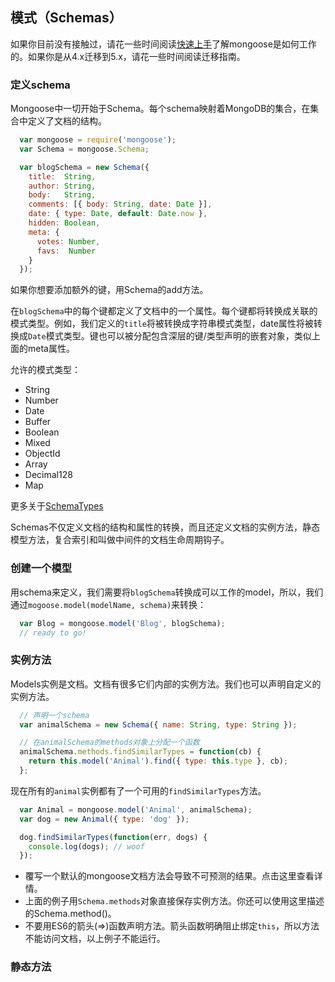 ## 模式（Schemas）
如果你目前没有接触过，请花一些时间阅读[快速上手](quickstart.md)了解mongoose是如何工作的。如果你是从4.x迁移到5.x，请花一些时间阅读迁移指南。
### 定义schema
Mongoose中一切开始于Schema。每个schema映射着MongoDB的集合，在集合中定义了文档的结构。

```js
  var mongoose = require('mongoose');
  var Schema = mongoose.Schema;

  var blogSchema = new Schema({
    title:  String,
    author: String,
    body:   String,
    comments: [{ body: String, date: Date }],
    date: { type: Date, default: Date.now },
    hidden: Boolean,
    meta: {
      votes: Number,
      favs:  Number
    }
  });
```

如果你想要添加额外的键，用Schema的add方法。  

在`blogSchema`中的每个键都定义了文档中的一个属性。每个键都将转换成关联的模式类型。例如，我们定义的`title`将被转换成字符串模式类型，date属性将被转换成`Date`模式类型。键也可以被分配包含深层的键/类型声明的嵌套对象，类似上面的meta属性。

允许的模式类型：
- String
- Number
- Date
- Buffer
- Boolean
- Mixed
- ObjectId
- Array
- Decimal128
- Map

更多关于[SchemaTypes](schematypes.md)

Schemas不仅定义文档的结构和属性的转换，而且还定义文档的实例方法，静态模型方法，复合索引和叫做中间件的文档生命周期钩子。

### 创建一个模型
用schema来定义，我们需要将`blogSchema`转换成可以工作的model，所以，我们通过`mogoose.model(modelName, schema)`来转换：

```js
  var Blog = mongoose.model('Blog', blogSchema);
  // ready to go!
```

### 实例方法
Models实例是文档。文档有很多它们内部的实例方法。我们也可以声明自定义的实例方法。

```js
  // 声明一个schema
  var animalSchema = new Schema({ name: String, type: String });

  // 在animalSchema的methods对象上分配一个函数
  animalSchema.methods.findSimilarTypes = function(cb) {
    return this.model('Animal').find({ type: this.type }, cb);
  };
```

现在所有的`animal`实例都有了一个可用的`findSimilarTypes`方法。
```js
  var Animal = mongoose.model('Animal', animalSchema);
  var dog = new Animal({ type: 'dog' });

  dog.findSimilarTypes(function(err, dogs) {
    console.log(dogs); // woof
  });
```

- 覆写一个默认的mongoose文档方法会导致不可预测的结果。点击这里查看详情。
- 上面的例子用`Schema.methods`对象直接保存实例方法。你还可以使用这里描述的Schema.method()。
- 不要用ES6的箭头(=>)函数声明方法。箭头函数明确阻止绑定`this`，所以方法不能访问文档，以上例子不能运行。

### 静态方法